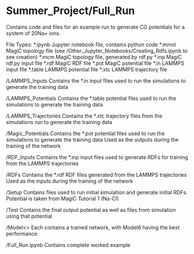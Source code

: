 # Summer_Project/Full_Run
Contains code and files for an example run to generate CG potentials for a system of 20Na+ ions.

File Types:
*.ipynb Jupyter notebook file, contains python code
*.mmol MagiC topology file (see /Other_Jupyter_Notebooks/Creating_Rdfs.ipynb to see creation)
*.mcm MagiC topology file, generated by rdf.py
*.inp MagiC rdf.py input file
*.rdf MagiC RDF file
*.pot MagiC potential file
*.in LAMMPS input file
*.table LAMMPS potential file
*.xtc LAMMPS trajectory file

/LAMMPS_Inputs
Contains the *.in input files used to run the simulations to generate the training data

/LAMMPS_Potentials
Contains the *.table potential files used to run the simulations to generate the training data

/LAMMPS_Trajectories
Contains the *.xtc trajectory files from the simulations run to generate the training data

/Magic_Potentials
Contains the *.pot potential files used to run the simulations to generate the training data
Used as the outputs during the training of the network

/RDF_Inputs
Contains the *.inp input files used to generate RDFs for training from the LAMMPS trajectories

/RDFs
Contains the *.rdf RDF files generated from the LAMMPS trajectories
Used as the inputs during the training of the network

/Setup
Contains files used to run initial simulation and generate initial RDFs. Potential is taken from
MagiC Tutorial 1 (Na-Cl)

/Test
Contains the final output potential as well as files from simulation using that potential

/Model<>
Each contains a trained network, with Model6 having the best performance

/Full_Run.ipynb
Contains complete worked example
